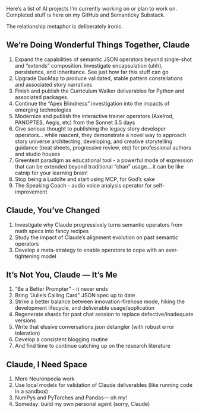 Here’s a list of AI projects I’m currently working on or plan to work on. Completed stuff is here on my GitHub and Semanticky Substack.

The relationship metaphor is deliberately ironic.

## We’re Doing Wonderful Things Together, Claude

1. Expand the capabilities of semantic JSON operators beyond single-shot and “extends” composition. Investigate encapsulation (uhh), persistence, and inheritance. See just how far this stuff can go
2. Upgrade DuoMap to produce validated, stable pattern constellations and associated story narratives
3. Finish and publish the Curriculum Walker deliverables for Python and associated packages.
4. Continue the “Apex Blindness” investigation into the impacts of emerging technologies
5. Modernize and publish the interactive trainer operators (Axelrod, PANOPTES, Aegis, etc) from the Sonnet 3.5 days
6. Give serious thought to publishing the legacy story developer operators… while nascent, they demonstrate a novel way to approach story universe architecting, developing, and creative storytelling guidance (beat sheets, progressive review, etc) for professional authors and studio houses
7. Greentext paradigm as educational tool - a powerful mode of expression that can be extended beyond traditional “chan” usage… it can be like catnip for your learning brain!
8. Stop being a Luddite and start using MCP, for God’s sake
9. The Speaking Coach - audio voice analysis operator for self-improvement

## Claude, You’ve Changed

1. Investigate why Claude progressively turns semantic operators from math specs into fancy recipes
2. Study the impact of Claude’s alignment evolution on past semantic operators
3. Develop a meta-strategy to enable operators to cope with an ever-tightening model

## It’s Not You, Claude — It’s Me

1. “Be a Better Prompter” - it never ends
2. Bring “Julie’s Calling Card” JSON spec up to date
3. Strike a better balance between innovation-firehose mode, hiking the development lifecycle, and deliverable usage/application
4. Regenerate shards for past chat session to replace defective/inadequate versions
5. Write that elusive conversations.json detangler (with robust error toleration)
6. Develop a consistent blogging routine
7. And find time to continue catching up on the research literature

## Claude, I Need Space

1. More Neuronpedia work
2. Use local models for validation of Claude deliverables (like running code in a sandbox)
3. NumPys and PyTorches and Pandas— oh my!
4. Someday: build my own personal agent (sorry, Claude)
